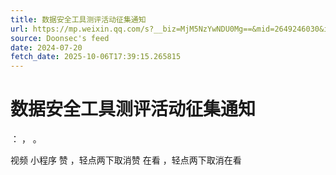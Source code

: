 ```yaml
---
title: 数据安全工具测评活动征集通知
url: https://mp.weixin.qq.com/s?__biz=MjM5NzYwNDU0Mg==&mid=2649246030&idx=4&sn=0d83d42ff9648c158057fe055930339a
source: Doonsec's feed
date: 2024-07-20
fetch_date: 2025-10-06T17:39:15.265815
---
```


# 数据安全工具测评活动征集通知

：
，
。

视频
小程序
赞
，轻点两下取消赞
在看
，轻点两下取消在看